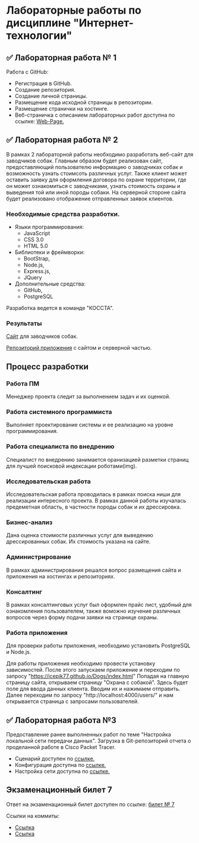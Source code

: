 # Лабораторные работы по дисциплине "Интернет-технологии"

## ✅ Лабораторная работа № 1
Работа с GitHub:

- Регистрация в GitHub.
- Создание репозитория.
- Создание личной страницы.
- Размещение кода исходной страницы в репозитории.
- Размещение странички на хостинге.
- Веб-страничка с описанием лабораторных работ доступна по ссылке: [Web-Page.](https://github.com/icepik77/IT_lab_tech)

## ✅ Лабораторная работа № 2
В рамках 2 лабораторной работы необходимо разработать веб-сайт для заводчиков собак. Главным образом будет реализован сайт, предоставляющий пользователю информацию о заводчиках собак и возможность узнать стоимсоть различных услуг. Также клиент может оставить заявку для оформления договора по охране территории, где он может ознакомиться с заводчиками, узнать стоимость охраны и выведения той или иной породы собаки. На серверной стороне сайта будет реализовано отображение отправленных заявок клиентов.  

### Необходимые средства разработки. 
- Языки программирования:
  - JavaScript
  - CSS 3.0
  - HTML 5.0
 - Библиотеки и фреймворки:
   - BootStrap,
   - Node.js,
   - Express.js,
   - JQuery
 - Дополнительные средства: 
   - GitHub,
   - PostgreSQL
  
  Разработка ведется в команде "КОССТА".

### Результаты
  
[Сайт](https://icepik77.github.io/Dogs/index.html) для заводчиков собак.

[Репозиторий приложения](https://github.com/icepik77/dogServer) с сайтом и серверной частью.

## Процесс разработки

### Работа ПМ
Менеджер проекта следит за выполнением задач и их оценкой.

### Работа системного программиста
Выполняет проектирование системы и ее реализацию на уровне программирования.

### Работа специалиста по внедрению
Специалист по внедрению занимается оранизацией разметки страниц для лучшей поисковой индексации роботами(img). 

### Исследовательская работа
Исследовательская работа проводилась в рамках поиска ниши для реализации интересного проекта. В рамках данной работы изучалась предеметная область, в частности породы собак и их дрессировка. 

### Бизнес-анализ 
Дана оценка стоимости различных услуг для выведению дрессированных собак. Их стоимость указана на сайте. 

### Администрирование 
В рамках администрирования решался вопрос размещения сайта и приложения на хостингах и репозиториях.

### Консалтинг 
В рамках консалтинговых услуг был оформлен прайс лист, удобный для ознакомления пользователем, также воможно изучение различных вопросов через форму подачи заявки на странице охраны. 

### Работа приложения 

Для проверки работы приложения, необходимо установить PostgreSQL и Node.js.

Для работы приложения необходимо провести установку зависимостей. После этого запускаем приложение и переходим по запросу "https://icepik77.github.io/Dogs/index.html" Попадая на главную страницу сайта, открываем страницу "Охрана с собакой". Здесь будет поле для ввода данных клиента. Вводим их и нажимаем отправить. Далее переходим по запросу "http://localhost:4000/users/" и нам открывается страница с запросами пользователей. 

## ✅ Лабораторная работа №3
Предоставление ранее выполненных работ по теме "Настройка локальной сети передачи данных".
Загрузка в Git-репозиторий отчета о проделанной работе в Cisco Packet Tracer.
- Сценарий доступен по [ссылке.](https://github.com/icepik77/IT_lab_tech/blob/main/CPT/Сценарий%20%20для%20CPT.pka)
- Конфигурация доступна по [ссылке.](https://github.com/icepik77/IT_lab_tech/blob/main/CPT/Форма%20отчета%20к%20ЛР3.pdf)
- Настройка сети доступна по [ссылке.](https://github.com/icepik77/IT_lab_tech/blob/main/CPT/настройка%20сети.txt)

## Экзаменационный билет 7
Ответ на экзаменационный билет доступен по ссылке: [билет № 7](https://github.com/stankin/inet-2022/wiki/exam07)

Ссылки на коммиты:
 - [Ссылка](https://github.com/stankin/inet-2022/wiki/exam07/e5d2c711318a3f2d47c6c53b4411705cb734f5a0)
 - [Ссылка](https://github.com/stankin/inet-2022/wiki/exam07/8c85403af12277dc5f6430d18b2c5790511c5880)
